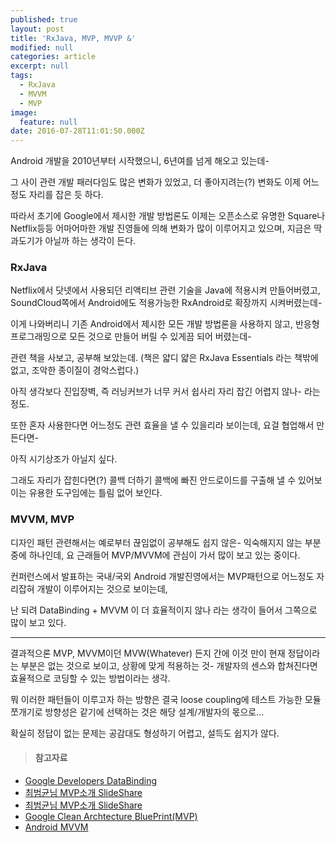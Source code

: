 ```yaml
---
published: true
layout: post
title: 'RxJava, MVP, MVVP &'
modified: null
categories: article
excerpt: null
tags:
  - RxJava
  - MVVM
  - MVP
image:
  feature: null
date: 2016-07-28T11:01:50.000Z
---
```

Android 개발을 2010년부터 시작했으니, 
6년여를 넘게 해오고 있는데-

그 사이 관련 개발 패러다임도 많은 변화가 있었고, 
더 좋아지려는(?) 변화도 이제 어느정도 자리를 잡은 듯 하다.

따라서 초기에 Google에서 제시한 개발 방법론도 이제는 오픈소스로 유명한 Square나 
Netflix등등 어마어마한 개발 진영들에 의해 변화가 많이 이루어지고 있으며, 
지금은 딱 과도기가 아닐까 하는 생각이 든다.

### RxJava
Netflix에서 닷넷에서 사용되던 리액티브 관련 기술을 Java에 적용시켜 만들어버렸고,
SoundCloud쪽에서 Android에도 적용가능한 RxAndroid로 확장까지 시켜버렸는데-

이게 나와버리니 기존 Android에서 제시한 모든 개발 방법론을 사용하지 않고,
반응형 프로그래밍으로 모든 것으로 만들어 버릴 수 있게끔 되어 버렸는데-

관련 책을 사보고, 공부해 보았는데.
(책은 얇디 얇은 RxJava Essentials 라는 책밖에 없고, 조악한 종이질이 경악스럽다.)

아직 생각보다 진입장벽, 즉 러닝커브가 너무 커서 쉽사리 자리 잡긴 어렵지 않나- 
라는 정도.

또한 혼자 사용한다면 어느정도 관련 효율을 낼 수 있을리라 보이는데,
요걸 협업해서 만든다면-

아직 시기상조가 아닐지 싶다.

그래도 자리가 잡힌다면(?) 콜백 더하기 콜백에 빠진 안드로이드를 구출해 낼 수 있어보이는 
유용한 도구임에는 틀림 없어 보인다.

### MVVM, MVP
디자인 패턴 관련해서는 예로부터 끊임없이 공부해도 쉽지 않은-
익숙해지지 않는 부분 중에 하나인데,
요 근래들어 MVP/MVVM에 관심이 가서 많이 보고 있는 중이다.

컨퍼런스에서 발표하는 국내/국외 Android 개발진영에서는 MVP패턴으로 어느정도 자리잡혀
개발이 이루어지는 것으로 보이는데,

난 되려 DataBinding + MVVM 이 더 효율적이지 않나 라는 생각이 들어서 그쪽으로 
많이 보고 있다.

---

결과적으론 MVP, MVVM이던 MVW(Whatever) 든지 간에 
이것 만이 현재 정답이라는 부분은 없는 것으로 보이고,
상황에 맞게 적용하는 것-
개발자의 센스와 합쳐진다면 효율적으로 코딩할 수 있는 방법이라는 생각.

뭐 이러한 패턴들이 이루고자 하는 방향은 결국 loose coupling에 테스트 가능한 모듈 쪼개기로
방향성은 같기에 선택하는 것은 해당 설계/개발자의 몫으로...

확실히 정답이 없는 문제는 공감대도 형성하기 어렵고, 설득도 쉽지가 않다.





  
    
    

> #### 참고자료  
- [Google Developers DataBinding](https://developer.android.com/topic/libraries/data-binding/index.html)    
- [최범균님 MVP소개 SlideShare](http://www.slideshare.net/madvirus/mvp-63161829)   
- [최범균님 MVP소개 SlideShare](http://www.slideshare.net/madvirus/mvp-63161829)   
- [Google Clean Archtecture BluePrint(MVP)](https://github.com/googlesamples/android-architecture/tree/todo-mvp-clean/)
- [Android MVVM ](http://a-zaiats.github.io/android-mvvm/)


